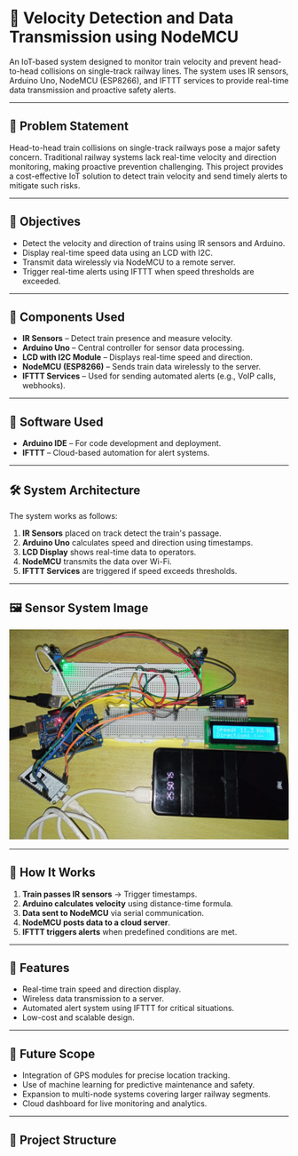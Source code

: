 # 🚄 Velocity Detection and Data Transmission using NodeMCU

An IoT-based system designed to monitor train velocity and prevent head-to-head collisions on single-track railway lines. The system uses IR sensors, Arduino Uno, NodeMCU (ESP8266), and IFTTT services to provide real-time data transmission and proactive safety alerts.

---

## 📌 Problem Statement

Head-to-head train collisions on single-track railways pose a major safety concern. Traditional railway systems lack real-time velocity and direction monitoring, making proactive prevention challenging. This project provides a cost-effective IoT solution to detect train velocity and send timely alerts to mitigate such risks.

---

## 🎯 Objectives

- Detect the velocity and direction of trains using IR sensors and Arduino.
- Display real-time speed data using an LCD with I2C.
- Transmit data wirelessly via NodeMCU to a remote server.
- Trigger real-time alerts using IFTTT when speed thresholds are exceeded.

---

## 🧩 Components Used

- **IR Sensors** – Detect train presence and measure velocity.
- **Arduino Uno** – Central controller for sensor data processing.
- **LCD with I2C Module** – Displays real-time speed and direction.
- **NodeMCU (ESP8266)** – Sends train data wirelessly to the server.
- **IFTTT Services** – Used for sending automated alerts (e.g., VoIP calls, webhooks).

---

## 🧠 Software Used

- **Arduino IDE** – For code development and deployment.
- **IFTTT** – Cloud-based automation for alert systems.

---

## 🛠️ System Architecture

The system works as follows:

1. **IR Sensors** placed on track detect the train's passage.
2. **Arduino Uno** calculates speed and direction using timestamps.
3. **LCD Display** shows real-time data to operators.
4. **NodeMCU** transmits the data over Wi-Fi.
5. **IFTTT Services** are triggered if speed exceeds thresholds.

---
## 🖼️ Sensor System Image

 ![Sensor System Image](Images/sample.jpg)

---

## 🔧 How It Works

1. **Train passes IR sensors** → Trigger timestamps.
2. **Arduino calculates velocity** using distance-time formula.
3. **Data sent to NodeMCU** via serial communication.
4. **NodeMCU posts data to a cloud server**.
5. **IFTTT triggers alerts** when predefined conditions are met.

---

## 🚨 Features

- Real-time train speed and direction display.
- Wireless data transmission to a server.
- Automated alert system using IFTTT for critical situations.
- Low-cost and scalable design.

---

## 🌟 Future Scope

- Integration of GPS modules for precise location tracking.
- Use of machine learning for predictive maintenance and safety.
- Expansion to multi-node systems covering larger railway segments.
- Cloud dashboard for live monitoring and analytics.

---

## 📁 Project Structure

